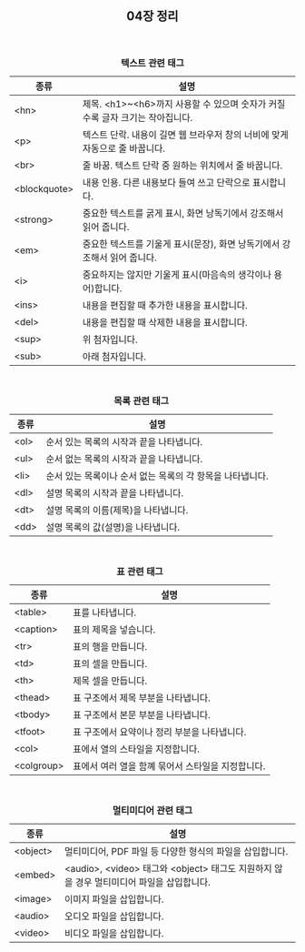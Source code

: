 <header>
  <h2>04장 정리</h2>
</header>

<body>
  <table>
    <caption><b>텍스트 관련 태그</b></caption>
    <thead>
      <tr>
        <th>종류</th>
        <th>설명</th>
      </tr>
    </thead>
    <tbody>
      <tr>
        <td>&lthn&gt</td>
        <td>제목. &lth1&gt~&lth6&gt까지 사용할 수 있으며 숫자가 커질수록 글자 크기는 작아집니다.</td>
      </tr>
      <tr>
        <td>&ltp&gt</td>
        <td>텍스트 단락. 내용이 길면 웹 브라우저 창의 너비에 맞게 자동으로 줄 바꿉니다.</td>
      </tr>
      <tr>
        <td>&ltbr&gt</td>
        <td>줄 바꿈. 텍스트 단락 중 원하는 위치에서 줄 바꿉니다.</td>
      </tr>
      <tr>
        <td>&ltblockquote&gt</td>
        <td>내용 인용. 다른 내용보다 들여 쓰고 단락으로 표시합니다.</td>
      </tr>
      <tr>
        <td>&ltstrong&gt</td>
        <td>중요한 텍스트를 굵게 표시, 화면 낭독기에서 강조해서 읽어 줍니다.</td>
      </tr>
      <tr>
        <td>&ltem&gt</td>
        <td>중요한 텍스트를 기울게 표시(문장), 화면 낭독기에서 강조해서 읽어 줍니다.</td>
      </tr>
      <tr>
        <td>&lti&gt</td>
        <td>중요하지는 않지만 기울게 표시(마음속의 생각이나 용어)합니다.</td>
      </tr>
      <tr>
        <td>&ltins&gt</td>
        <td>내용을 편집할 때 추가한 내용을 표시합니다.</td>
      </tr>
      <tr>
        <td>&ltdel&gt</td>
        <td>내용을 편집할 때 삭제한 내용을 표시합니다.</td>
      </tr>
      <tr>
        <td>&ltsup&gt</td>
        <td>위 첨자입니다.</td>
      </tr>
      <tr>
        <td>&ltsub&gt</td>
        <td>아래 첨자입니다.</td>
      </tr>
    </tbody>
  </table>
  <br>

  <table>
    <caption><b>목록 관련 태그</b></caption>
    <thead>
      <tr>
        <th>종류</th>
        <th>설명</th>
      </tr>
    </thead>
    <tbody>
      <tr>
        <td>&ltol&gt</td>
        <td>순서 있는 목록의 시작과 끝을 나타냅니다.</td>
      </tr>
      <tr>
        <td>&ltul&gt</td>
        <td>순서 없는 목록의 시작과 끝을 나타냅니다.</td>
      </tr>
      <tr>
        <td>&ltli&gt</td>
        <td>순서 있는 목록이나 순서 없는 목록의 각 항목을 나타냅니다.</td>
      </tr>
      <tr>
        <td>&ltdl&gt</td>
        <td>설명 목록의 시작과 끝을 나타냅니다.</td>
      </tr>
      <tr>
        <td>&ltdt&gt</td>
        <td>설명 목록의 이름(제목)을 나타냅니다.</td>
      </tr>
      <tr>
        <td>&ltdd&gt</td>
        <td>설명 목록의 값(설명)을 나타냅니다.</td>
      </tr>
    </tbody>
  </table>
  <br>

  <table>
    <caption><b>표 관련 태그</b></caption>
    <thead>
      <tr>
        <th>종류</th>
        <th>설명</th>
      </tr>
    </thead>
    <tbody>
      <tr>
        <td>&lttable&gt</td>
        <td>표를 나타냅니다.</td>
      </tr>
      <tr>
        <td>&ltcaption&gt</td>
        <td>표의 제목을 넣습니다.</td>
      </tr>
      <tr>
        <td>&lttr&gt</td>
        <td>표의 행을 만듭니다.</td>
      </tr>
      <tr>
        <td>&lttd&gt</td>
        <td>표의 셀을 만듭니다.</td>
      </tr>
      <tr>
        <td>&ltth&gt</td>
        <td>제목 셀을 만듭니다.</td>
      </tr>
      <tr>
        <td>&ltthead&gt</td>
        <td>표 구조에서 제목 부분을 나타냅니다.</td>
      </tr>
      <tr>
        <td>&lttbody&gt</td>
        <td>표 구조에서 본문 부분을 나타냅니다.</td>
      </tr>
      <tr>
        <td>&lttfoot&gt</td>
        <td>표 구조에서 요약이나 정리 부분을 나타냅니다.</td>
      </tr>
      <tr>
        <td>&ltcol&gt</td>
        <td>표에서 열의 스타일을 지정합니다.</td>
      </tr>
      <tr>
        <td>&ltcolgroup&gt</td>
        <td>표에서 여러 열을 함꼐 묶어서 스타일을 지정합니다.</td>
      </tr>
    </tbody>
  </table>
  <br>
  
  <table>
    <caption><b>멀티미디어 관련 태그</b></caption>
    <thead>
      <tr>
        <th>종류</th>
        <th>설명</th>
      </tr>
    </thead>
    <tbody>
      <tr>
        <td>&ltobject&gt</td>
        <td>멀티미디어, PDF 파일 등 다양한 형식의 파일을 삽입합니다.</td>
      </tr>
      <tr>
        <td>&ltembed&gt</td>
        <td>&ltaudio&gt, &ltvideo&gt 태그와 &ltobject&gt 태그도 지원하지 않을 경우 멀티미디어 파일을 삽입합니다.</td>
      </tr>
      <tr>
        <td>&ltimage&gt</td>
        <td>이미지 파일을 삽입합니다.</td>
      </tr>
      <tr>
        <td>&ltaudio&gt</td>
        <td>오디오 파일을 삽입합니다.</td>
      </tr>
      <tr>
        <td>&ltvideo&gt</td>
        <td>비디오 파일을 삽입합니다.</td>
      </tr>
    </tbody>
  </table>
</body>